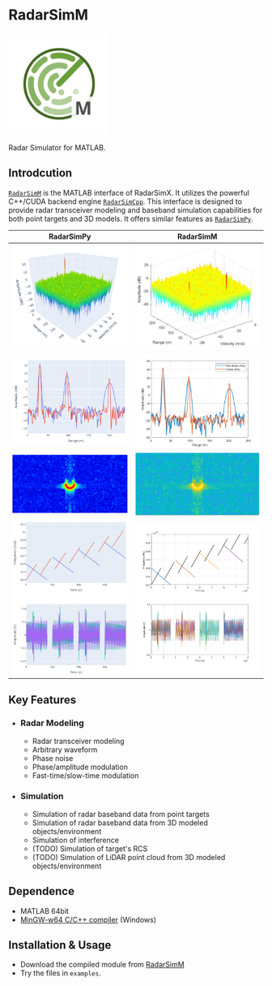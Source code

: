 # RadarSimM

<img src="./assets/radarsimm.svg" alt="logo" width="200"/>

Radar Simulator for MATLAB.

## Introdcution

[`RadarSimM`](https://radarsimx.com/product/radarsimm/) is the MATLAB interface of RadarSimX. It utilizes the powerful C++/CUDA backend engine [`RadarSimCpp`](https://radarsimx.com/radarsimx/radarsimcpp/). This interface is designed to provide radar transceiver modeling and baseband simulation capabilities for both point targets and 3D models. It offers similar features as [`RadarSimPy`](https://radarsimx.com/product/radarsimpy/).

| RadarSimPy | RadarSimM |
| ---------- | --------- |
| <img src="./assets/fmcw_py.png" alt="radarsimpy"/> | <img src="./assets/fmcw_m.png" alt="radarsimpy"/> |
| <img src="./assets/arbitrary_py.png" alt="radarsimpy"/> | <img src="./assets/arbitrary_m.png" alt="radarsimpy"/> |
| <img src="./assets/imaging_py.png" alt="radarsimpy"/> | <img src="./assets/imaging_m.png" alt="radarsimpy"/> |
| <img src="./assets/interference_py.png" alt="radarsimpy"/> | <img src="./assets/interference_m.png" alt="radarsimpy"/> |

## Key Features

- ### Radar Modeling

  - Radar transceiver modeling
  - Arbitrary waveform
  - Phase noise
  - Phase/amplitude modulation
  - Fast-time/slow-time modulation

- ### Simulation

  - Simulation of radar baseband data from point targets
  - Simulation of radar baseband data from 3D modeled objects/environment
  - Simulation of interference
  - (TODO) Simulation of target's RCS
  - (TODO) Simulation of LiDAR point cloud from 3D modeled objects/environment

## Dependence

- MATLAB 64bit
- [MinGW-w64 C/C++ compiler](https://www.mathworks.com/support/requirements/supported-compilers.html) (Windows)

## Installation & Usage

- Download the compiled module from [RadarSimM](https://radarsimx.com/product/radarsimm/)
- Try the files in `examples`.
